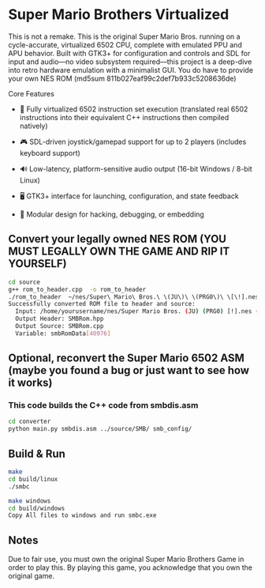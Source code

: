 # Super Mario Brothers Virtualized

This is not a remake. This is the original Super Mario Bros. running on a cycle-accurate, virtualized 6502 CPU, complete with emulated PPU and APU behavior. Built with GTK3+ for configuration and controls and SDL for input and audio—no video subsystem required—this project is a deep-dive into retro hardware emulation with a minimalist GUI.  You do have to provide your own NES ROM (md5sum 811b027eaf99c2def7b933c5208636de) 

Core Features

* 🧠 Fully virtualized 6502 instruction set execution (translated real 6502 instructions into their equivalent C++ instructions then compiled natively)

* 🎮 SDL-driven joystick/gamepad support for up to 2 players (includes keyboard support)

* 🔊 Low-latency, platform-sensitive audio output (16-bit Windows / 8-bit Linux)

* 🖥️ GTK3+ interface for launching, configuration, and state feedback

* 🧩 Modular design for hacking, debugging, or embedding

## Convert your legally owned NES ROM (YOU MUST LEGALLY OWN THE GAME AND RIP IT YOURSELF)

``` bash
cd source
g++ rom_to_header.cpp  -o rom_to_header
./rom_to_header  ~/nes/Super\ Mario\ Bros.\ \(JU\)\ \(PRG0\)\ \[\!].nes SMBRom smbRomData
Successfully converted ROM file to header and source:
  Input: /home/yourusername/nes/Super Mario Bros. (JU) (PRG0) [!].nes (40976 bytes)
  Output Header: SMBRom.hpp
  Output Source: SMBRom.cpp
  Variable: smbRomData[40976]
```

## Optional, reconvert the Super Mario 6502 ASM (maybe you found a bug or just want to see how it works)

### This code builds the C++ code from smbdis.asm

``` bash
cd converter
python main.py smbdis.asm ../source/SMB/ smb_config/
```

## Build & Run
``` bash
make
cd build/linux
./smbc

make windows
cd build/windows
Copy All files to windows and run smbc.exe
```

## Notes

Due to fair use, you must own the original Super Mario Brothers Game in order to play this.  By playing this game, you acknowledge that you own the original game.
